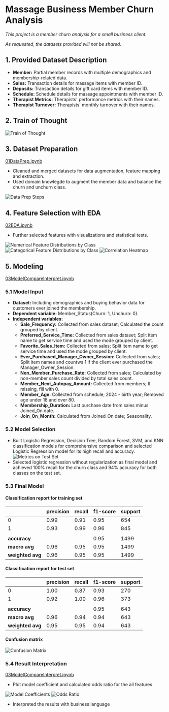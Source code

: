 # Massage Business Member Churn Analysis

*This project is a member churn analysis for a small business client.*

*As requested, the datasets provided will not be shared.*

## 1. Provided Dataset Description
- **Member:** Partial member records with multiple demographics and membership-related data.
- **Sales:** Transaction details for massage items with member ID.
- **Deposits:** Transaction details for gift card items with member ID.
- **Schedule:** Schedule details for massage appointments with member ID.
- **Therapist Metrics:** Therapists' performance metrics with their names.
- **Therapist Turnover:** Therapists' monthly turnover with their names.

## 2. Train of Thought
![Train of Thought](assets/TrainofThought.png)

## 3. Dataset Preparation
[01DataPrep.ipynb](01DataPrep.ipynb)
- Cleaned and merged datasets for data augmentation, feature mapping and extraction.
- Used domain knowlegde to augment the member data and balance the churn and unchurn class.

![Data Prep Steps](assets/DataPrepSteps.png)

## 4. Feature Selection with EDA
[02EDA.ipynb](02EDA.ipynb)
- Further selected features with visualizations and statistical tests.

![Numerical Feature Distributions by Class](assets/NumFeaturebyClass.png)
![Categorical Feature Distributions by Class](assets/CatFeaturebyClass.png)
![Correlation Heatmap](assets/CorrHeatmap.png)

## 5. Modeling
[03ModelCompareInterpret.ipynb](03ModelCompareInterpret.ipynb)

### 5.1 Model Input
- **Dataset:** Including demographics and buying behavior data for customers ever joined the membership.
- **Dependent variable:** Member_Status(Churn: 1, Unchurn: 0). 
- **Independent variables:**
  - **Sale_Frequency:** Collected from sales dataset; Calculated the count grouped by client.
  - **Preferred_Service_Time:** Collected from sales dataset; Split item name to get service time and used the mode grouped by client.
  - **Favorite_Sales_Item:** Collected from sales; Split item name to get service time and used the mode grouped by client.
  - **Ever_Purchased_Manager_Owner_Session:** Collected from sales; Split item names and countws 1 if the client ever purchased the Manager_Owner_Session.
  - **Non_Member_Purchase_Rate:** Collected from sales; Calculated by non-member sales count divided by total sales count.
  - **Member_Next_Autopay_Amount:** Collected from members; If missing, fill with 0.
  - **Member_Age:** Collected from schedule; 2024 - birth year; Removed age under 18 and over 80.
  - **Membership_Duration:** Last purchase date from sales minus Joined_On date.
  - **Join_On_Month:** Calculated from Joined_On date; Seasonality.

### 5.2 Model Selection
- Built Logistic Regression, Decision Tree, Random Forest, SVM, and KNN classification models for comprehensive comparison and selected Logistic Regression model for its high recall and accuracy.
![Metrics on Test Set](assets/MetricCompare.png)
- Selected logistic regression without regularization as final model and achieved 100% recall for the churn class and 94% accuracy for both classes on the test set.

### 5.3 Final Model

#### Classification report for training set

|                  | precision | recall | f1-score | support |
|------------------|-----------|--------|----------|---------|
| 0                | 0.99      | 0.91   | 0.95     | 654     |
| 1                | 0.93      | 0.99   | 0.96     | 845     |
|                  |           |        |          |         |
| **accuracy**     |           |        | 0.95     | 1499    |
| **macro avg**    | 0.96      | 0.95   | 0.95     | 1499    |
| **weighted avg** | 0.96      | 0.95   | 0.95     | 1499    |

#### Classification report for test set

|                  | precision | recall | f1-score | support |
|------------------|-----------|--------|----------|---------|
| 0                | 1.00      | 0.87   | 0.93     | 270     |
| 1                | 0.92      | 1.00   | 0.96     | 373     |
|                  |           |        |          |         |
| **accuracy**     |           |        | 0.95     | 643     |
| **macro avg**    | 0.96      | 0.94   | 0.94     | 643     |
| **weighted avg** | 0.95      | 0.95   | 0.94     | 643     |

#### Confusion matrix
![Confusion Matrix](assets/ConfusionMatrix.png)

### 5.4 Result Interpretation
[03ModelCompareInterpret.ipynb](03ModelCompareInterpret.ipynb)

- Plot model coefficient and calculated odds ratio for the all features

![Model Coefficients](assets/ModelCoeff.png)
![Odds Ratio](assets/OddsRatio.png)

- Interpreted the results with business language
